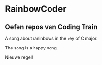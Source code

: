 # RainbowCoder

## Oefen repos van Coding Train

A song about raninbows in the key of C major.

The song is a happy song.

Nieuwe regel!
